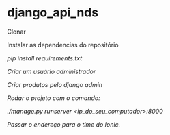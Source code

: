 # django_api_nds

Clonar

Instalar as dependencias do repositório

<i>pip install requirements.txt

Criar um usuário administrador

Criar produtos pelo django admin

Rodar o projeto com o comando:

<i>./manage.py runserver <ip_do_seu_computador>:8000

Passar o endereço para o time do Ionic.
